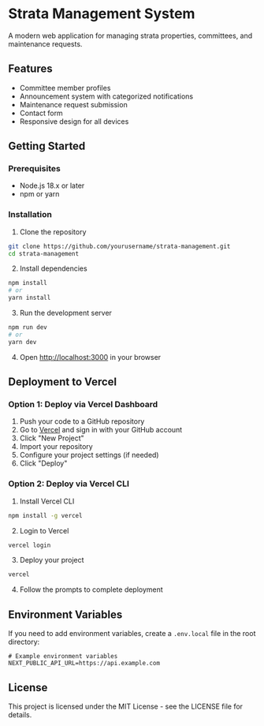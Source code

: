 # Strata Management System

A modern web application for managing strata properties, committees, and maintenance requests.

## Features

- Committee member profiles
- Announcement system with categorized notifications
- Maintenance request submission
- Contact form
- Responsive design for all devices

## Getting Started

### Prerequisites

- Node.js 18.x or later
- npm or yarn

### Installation

1. Clone the repository
```bash
git clone https://github.com/yourusername/strata-management.git
cd strata-management
```

2. Install dependencies
```bash
npm install
# or
yarn install
```

3. Run the development server
```bash
npm run dev
# or
yarn dev
```

4. Open [http://localhost:3000](http://localhost:3000) in your browser

## Deployment to Vercel

### Option 1: Deploy via Vercel Dashboard

1. Push your code to a GitHub repository
2. Go to [Vercel](https://vercel.com) and sign in with your GitHub account
3. Click "New Project"
4. Import your repository
5. Configure your project settings (if needed)
6. Click "Deploy"

### Option 2: Deploy via Vercel CLI

1. Install Vercel CLI
```bash
npm install -g vercel
```

2. Login to Vercel
```bash
vercel login
```

3. Deploy your project
```bash
vercel
```

4. Follow the prompts to complete deployment

## Environment Variables

If you need to add environment variables, create a `.env.local` file in the root directory:

```
# Example environment variables
NEXT_PUBLIC_API_URL=https://api.example.com
```

## License

This project is licensed under the MIT License - see the LICENSE file for details. 